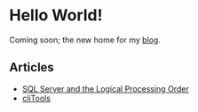 # Hello World!

Coming soon; the new home for my [blog](https://destinationdata.wordpress.com/).

## Articles

- [SQL Server and the Logical Processing Order](.\Articles\Sql-Server-AndThe-Logical-Processing-Order)
- [cliTools](.\Articles\cliTools-Intro)
